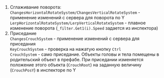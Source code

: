 1. Сглаживание поворота:  
   `ChangesHorizontalRotateSystem/ChangesVerticalRotateSystem` - применение изменений с сервера для поворота по Y  
   `LerpHorizontalRotateSystem/LerpVerticalRotateSystem` - плавное изменение поворота (`_filter.Get1(i).Speed` задается из инспектора)  
2. Приседание  
   `ChangesCrouchSystem` - применение изменений с сервера для приседания  
   `KeyCrouchSystem` - проверка на нажатую кнопку `Ctrl`  
   `CrouchSystem` - само приседание. Объекты головы и тела помещены в родительский объект в префабе. При приседании изменяется положение этого объекта (`CrouchRoot`) на заданную величину (`CrouchPosY`) в инспекторе по Y
